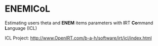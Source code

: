# ENEMICoL
Estimating users theta and **ENEM** items parameters with **I**RT **Co**mmand **L**anguage (ICL)

ICL Project: http://www.OpenIRT.com/b-a-h/software/irt/icl/index.html
